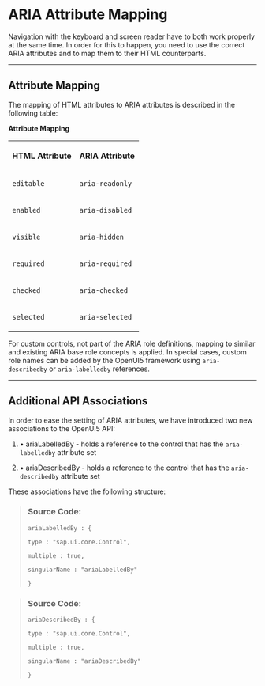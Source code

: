 <!-- loio3e9c0104db864fbabc9fc786cbdf76a4 -->

# ARIA Attribute Mapping

Navigation with the keyboard and screen reader have to both work properly at the same time. In order for this to happen, you need to use the correct ARIA attributes and to map them to their HTML counterparts.

***

## Attribute Mapping

The mapping of HTML attributes to ARIA attributes is described in the following table:

**Attribute Mapping**


<table>
<tr>
<th valign="top">

HTML Attribute

</th>
<th valign="top">

ARIA Attribute

</th>
</tr>
<tr>
<td valign="top">

`editable` 

</td>
<td valign="top">

`aria-readonly` 

</td>
</tr>
<tr>
<td valign="top">

`enabled` 

</td>
<td valign="top">

`aria-disabled` 

</td>
</tr>
<tr>
<td valign="top">

`visible` 

</td>
<td valign="top">

`aria-hidden` 

</td>
</tr>
<tr>
<td valign="top">

`required` 

</td>
<td valign="top">

`aria-required` 

</td>
</tr>
<tr>
<td valign="top">

`checked` 

</td>
<td valign="top">

`aria-checked` 

</td>
</tr>
<tr>
<td valign="top">

`selected` 

</td>
<td valign="top">

`aria-selected` 

</td>
</tr>
</table>

For custom controls, not part of the ARIA role definitions, mapping to similar and existing ARIA base role concepts is applied. In special cases, custom role names can be added by the OpenUI5 framework using `aria-describedby` or `aria-labelledby` references.

***

## Additional API Associations

In order to ease the setting of ARIA attributes, we have introduced two new associations to the OpenUI5 API:

1.  • ariaLabelledBy - holds a reference to the control that has the `aria-labelledby` attribute set

2.  • ariaDescribedBy - holds a reference to the control that has the `aria-describedby` attribute set


These associations have the following structure:

> ### Source Code:  
> ```
> ariaLabelledBy : {
> 
> type : "sap.ui.core.Control",
> 
> multiple : true,
> 
> singularName : "ariaLabelledBy"
> 
> }
> 
> ```

> ### Source Code:  
> ```
> ariaDescribedBy : {
> 
> type : "sap.ui.core.Control",
> 
> multiple : true,
> 
> singularName : "ariaDescribedBy"
> 
> }
> 
> ```

